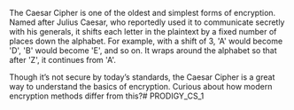 The Caesar Cipher is one of the oldest and simplest forms of encryption. Named after Julius Caesar, who reportedly used it to communicate secretly with his generals, it shifts each letter in the plaintext by a fixed number of places down the alphabet. For example, with a shift of 3, 'A' would become 'D', 'B' would become 'E', and so on. It wraps around the alphabet so that after 'Z', it continues from 'A'.

Though it’s not secure by today’s standards, the Caesar Cipher is a great way to understand the basics of encryption. Curious about how modern encryption methods differ from this?# PRODIGY_CS_1